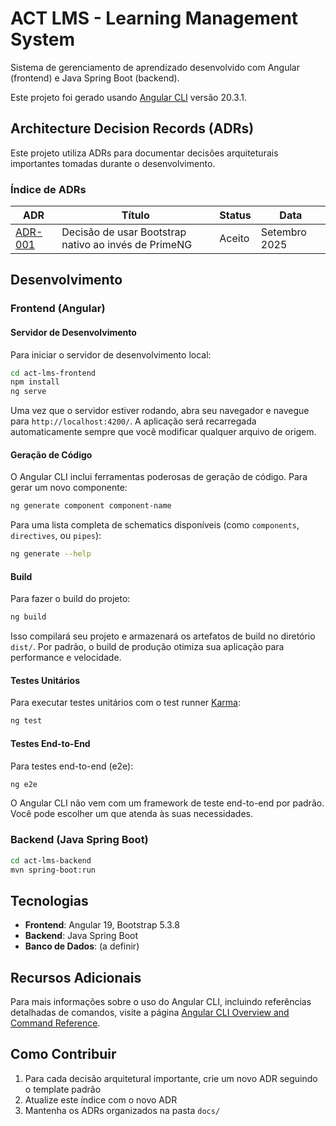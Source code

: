# ACT LMS - Learning Management System

Sistema de gerenciamento de aprendizado desenvolvido com Angular (frontend) e Java Spring Boot (backend).

Este projeto foi gerado usando [Angular CLI](https://github.com/angular/angular-cli) versão 20.3.1.

## Architecture Decision Records (ADRs)

Este projeto utiliza ADRs para documentar decisões arquiteturais importantes tomadas durante o desenvolvimento.

### Índice de ADRs

| ADR | Título | Status | Data          |
|-----|--------|--------|---------------|
| [ADR-001](./docs/adr-001-bootstrap-native-decision.md) | Decisão de usar Bootstrap nativo ao invés de PrimeNG | Aceito | Setembro 2025 |

## Desenvolvimento

### Frontend (Angular)

#### Servidor de Desenvolvimento
Para iniciar o servidor de desenvolvimento local:

```bash
cd act-lms-frontend
npm install
ng serve
```

Uma vez que o servidor estiver rodando, abra seu navegador e navegue para `http://localhost:4200/`. A aplicação será recarregada automaticamente sempre que você modificar qualquer arquivo de origem.

#### Geração de Código
O Angular CLI inclui ferramentas poderosas de geração de código. Para gerar um novo componente:

```bash
ng generate component component-name
```

Para uma lista completa de schematics disponíveis (como `components`, `directives`, ou `pipes`):

```bash
ng generate --help
```

#### Build
Para fazer o build do projeto:

```bash
ng build
```

Isso compilará seu projeto e armazenará os artefatos de build no diretório `dist/`. Por padrão, o build de produção otimiza sua aplicação para performance e velocidade.

#### Testes Unitários
Para executar testes unitários com o test runner [Karma](https://karma-runner.github.io):

```bash
ng test
```

#### Testes End-to-End
Para testes end-to-end (e2e):

```bash
ng e2e
```

O Angular CLI não vem com um framework de teste end-to-end por padrão. Você pode escolher um que atenda às suas necessidades.

### Backend (Java Spring Boot)
```bash
cd act-lms-backend
mvn spring-boot:run
```

## Tecnologias

- **Frontend**: Angular 19, Bootstrap 5.3.8
- **Backend**: Java Spring Boot
- **Banco de Dados**: (a definir)

## Recursos Adicionais

Para mais informações sobre o uso do Angular CLI, incluindo referências detalhadas de comandos, visite a página [Angular CLI Overview and Command Reference](https://angular.dev/tools/cli).

## Como Contribuir

1. Para cada decisão arquitetural importante, crie um novo ADR seguindo o template padrão
2. Atualize este índice com o novo ADR
3. Mantenha os ADRs organizados na pasta `docs/`
